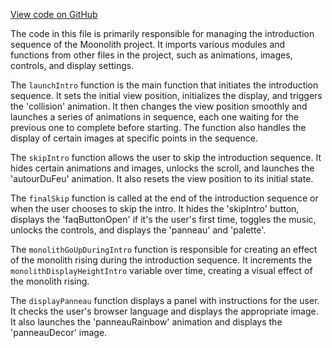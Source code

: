 [View code on GitHub](https://github.com/LaGuerrePiece/moonolith/blob/master/src/intro.js)

The code in this file is primarily responsible for managing the introduction sequence of the Moonolith project. It imports various modules and functions from other files in the project, such as animations, images, controls, and display settings.

The `launchIntro` function is the main function that initiates the introduction sequence. It sets the initial view position, initializes the display, and triggers the 'collision' animation. It then changes the view position smoothly and launches a series of animations in sequence, each one waiting for the previous one to complete before starting. The function also handles the display of certain images at specific points in the sequence.

The `skipIntro` function allows the user to skip the introduction sequence. It hides certain animations and images, unlocks the scroll, and launches the 'autourDuFeu' animation. It also resets the view position to its initial state.

The `finalSkip` function is called at the end of the introduction sequence or when the user chooses to skip the intro. It hides the 'skipIntro' button, displays the 'faqButtonOpen' if it's the user's first time, toggles the music, unlocks the controls, and displays the 'panneau' and 'palette'.

The `monolithGoUpDuringIntro` function is responsible for creating an effect of the monolith rising during the introduction sequence. It increments the `monolithDisplayHeightIntro` variable over time, creating a visual effect of the monolith rising.

The `displayPanneau` function displays a panel with instructions for the user. It checks the user's browser language and displays the appropriate image. It also launches the 'panneauRainbow' animation and displays the 'panneauDecor' image.
